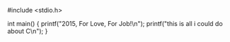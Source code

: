 #include <stdio.h>

int main()
{
	printf("2015, For Love, For Job!\n");
	printf("this is all i could do about C\n");
}
